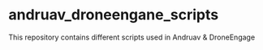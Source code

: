 # andruav_droneengane_scripts
This repository contains different scripts used in Andruav &amp; DroneEngage  
